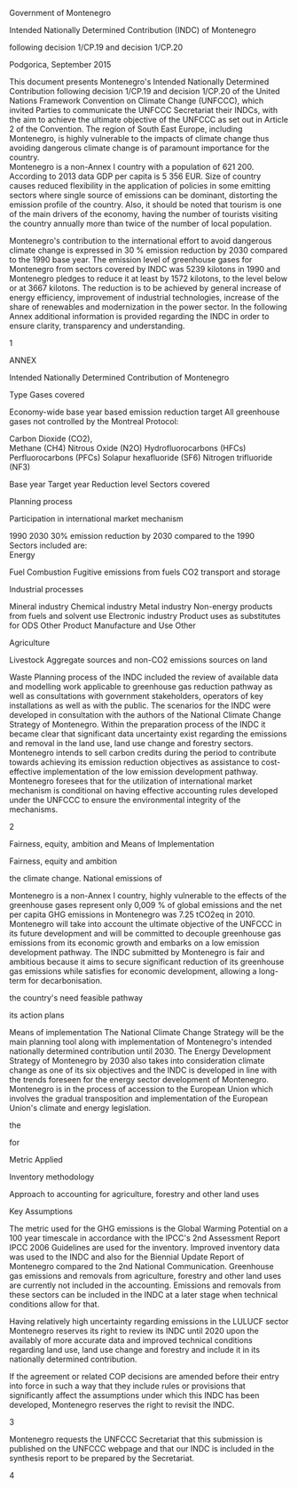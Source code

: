 <meta http-equiv='Content-Type' content='text/html; charset=utf-8'>	

Government	of	Montenegro	

Intended Nationally Determined Contribution (INDC) of Montenegro 

following decision 1/CP.19 and decision 1/CP.20 

	

Podgorica, September 2015 

 
This  document  presents  Montenegro's  Intended  Nationally  Determined  Contribution  following 
decision 1/CP.19 and decision 1/CP.20 of the United Nations Framework Convention on Climate 
Change (UNFCCC), which invited Parties to communicate the UNFCCC Secretariat their INDCs, 
with  the  aim  to  achieve  the  ultimate  objective  of  the  UNFCCC  as  set  out  in  Article  2  of  the 
Convention. 
The region of South East Europe, including Montenegro, is highly vulnerable to the impacts of 
climate  change  thus  avoiding  dangerous  climate  change  is  of  paramount  importance  for  the 
country.  
Montenegro is a non-Annex I country with a population of 621 200. According to 2013 data GDP 
per capita is 5 356 EUR. Size of country causes reduced flexibility in the application of policies in 
some  emitting  sectors  where  single  source  of  emissions  can  be  dominant,  distorting  the 
emission profile of the country.  Also, it should be noted that tourism is one of the main drivers of 
the economy, having the number of tourists visiting the country annually more than twice of the 
number of local population. 

Montenegro's  contribution  to  the  international  effort  to  avoid  dangerous  climate  change  is 
expressed  in    30  %  emission  reduction  by  2030  compared  to  the  1990  base  year.    The 
emission level of greenhouse gases for Montenegro from sectors covered by INDC was 5239 
kilotons  in  1990  and  Montenegro  pledges  to  reduce  it  at  least  by  1572  kilotons,  to  the  level 
below  or  at  3667  kilotons.  The  reduction  is  to  be  achieved  by  general  increase  of  energy 
efficiency,  improvement  of  industrial  technologies,  increase  of  the  share  of  renewables  and 
modernization in the power sector. 
In the following Annex additional information is provided regarding the INDC in order to ensure 
clarity, transparency and understanding. 

 

 

 
 

	

1	

ANNEX 

Intended Nationally Determined Contribution of Montenegro 

Type 
Gases covered 

Economy-wide base year based emission reduction target 
All greenhouse gases not controlled by the Montreal Protocol: 

Carbon Dioxide (CO2),  
Methane (CH4) 
Nitrous Oxide (N2O) 
Hydrofluorocarbons (HFCs) 
Perfluorocarbons (PFCs) 
Solapur hexafluoride (SF6) 
Nitrogen trifluoride (NF3) 

Base year 
Target year 
Reduction level 
Sectors covered 

Planning process 

Participation in 
international market 
mechanism 

	

1990 
2030 
30% emission reduction by 2030 compared to the 1990  
Sectors included are:  
Energy 

Fuel Combustion 
Fugitive emissions from fuels 
CO2 transport and storage 

Industrial processes 

Mineral industry 
Chemical industry 
Metal industry 
Non-energy products from fuels and solvent use 
Electronic industry 
Product uses as substitutes for ODS 
Other Product Manufacture and Use 
Other 

Agriculture 

Livestock 
Aggregate sources and non-CO2 emissions sources on 
land 

Waste 
Planning  process  of  the  INDC  included  the  review  of  available 
data and modelling work applicable to greenhouse gas reduction 
pathway  as  well  as  consultations  with  government  stakeholders, 
operators of key installations as well as with the public. 
The  scenarios  for  the  INDC  were  developed  in  consultation  with 
the  authors  of 
the  National  Climate  Change  Strategy  of 
Montenegro. 
Within  the  preparation  process  of  the  INDC  it  became  clear  that 
significant  data  uncertainty  exist  regarding  the  emissions  and 
removal in the land use, land use change and forestry sectors. 
Montenegro  intends  to  sell  carbon  credits  during  the  period  to 
contribute towards achieving its emission reduction objectives as 
assistance  to  cost-effective  implementation  of  the  low  emission 
development pathway. Montenegro foresees that for the utilization 
of  international  market  mechanism  is  conditional  on  having 
effective  accounting  rules  developed  under  the  UNFCCC  to 
ensure the environmental integrity of the mechanisms. 

2	

Fairness, equity, ambition and Means of Implementation 

Fairness, equity and 
ambition 

the  climate  change.  National  emissions  of 

Montenegro  is  a  non-Annex  I  country,  highly  vulnerable  to  the 
effects  of 
the 
greenhouse  gases  represent  only  0,009  %  of  global  emissions 
and  the  net  per  capita  GHG  emissions  in  Montenegro  was  7.25 
tCO2eq in 2010. 
Montenegro  will  take  into  account  the  ultimate  objective  of  the 
UNFCCC  in  its  future  development  and  will  be  committed  to 
decouple  greenhouse  gas  emissions  from  its  economic  growth 
and embarks on a low emission development pathway. 
The INDC submitted by Montenegro is fair and ambitious because 
it  aims  to  secure  significant  reduction  of  its  greenhouse  gas 
emissions  while  satisfies 
for  economic 
development,  allowing  a 
long-term 
for 
decarbonisation. 

the  country's  need 
feasible  pathway 

its  action  plans 

Means of implementation  The  National  Climate  Change  Strategy  will  be  the  main  planning 
tool  along  with 
implementation  of 
Montenegro's  intended  nationally  determined  contribution  until 
2030. The Energy Development Strategy of Montenegro by 2030 
also  takes  into  consideration  climate  change  as  one  of  its  six 
objectives  and  the  INDC  is  developed  in  line  with  the  trends 
foreseen for the energy sector development of Montenegro. 
Montenegro is in the process of accession to the European Union 
which involves the gradual transposition and implementation of the 
European Union's climate and energy legislation.  

the 

for 

Metric Applied 

Inventory methodology 

Approach to accounting 
for agriculture, forestry 
and other land uses 

Key Assumptions 

The metric used for the GHG emissions is the Global Warming 
Potential on a 100 year timescale in accordance with the IPCC's 
2nd Assessment Report 
IPCC 2006 Guidelines are used for the inventory. Improved 
inventory data was used to the INDC and also for the Biennial 
Update Report of Montenegro compared to the 2nd National 
Communication. 
Greenhouse gas emissions and removals from agriculture, 
forestry and other land uses are currently not included in the 
accounting.  Emissions and removals from these sectors can be 
included in the INDC at a later stage when technical conditions 
allow for that. 

 
Having  relatively  high  uncertainty  regarding  emissions  in  the  LULUCF  sector  Montenegro 
reserves its right to review its  INDC until 2020 upon the availably of more accurate data and 
improved technical conditions regarding land use, land use change and forestry  and include it in 
its nationally determined contribution. 

If the agreement or related COP decisions are amended before their entry into force in such a 
way  that  they  include  rules  or  provisions  that  significantly  affect  the  assumptions  under  which 
this INDC has been developed, Montenegro reserves the right to revisit the INDC. 

	

3	

Montenegro requests the UNFCCC Secretariat that this submission is published on the 
UNFCCC webpage and that our INDC is included in the synthesis report to be prepared by the 
Secretariat.  

	

4	

